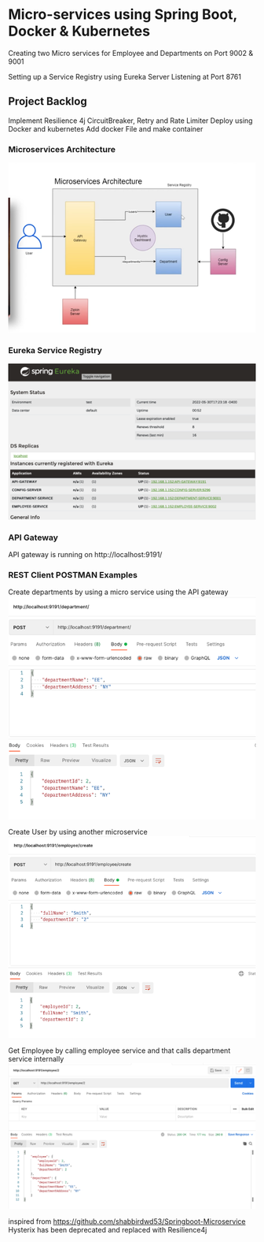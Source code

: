 # Micro-services using Spring Boot, Docker & Kubernetes

Creating two Micro services for Employee and Departments on Port 9002 & 9001

Setting up a Service Registry using Eureka Server
Listening at Port 8761

## Project Backlog

Implement Resilience 4j CircuitBreaker, Retry and Rate Limiter
Deploy using Docker and kubernetes
Add docker File and make container

### Microservices Architecture

![homepage](images/microservices-architecture.png)

### Eureka Service Registry

![homepage](images/eureka-dashboard.png)

### API Gateway

API gateway is running on http://localhost:9191/

### REST Client POSTMAN Examples

Create departments by using a micro service using the API gateway
![homepage](images/post-department.png)

Create User by using another microservice
![homepage](images/post-employee.png)

Get Employee by calling employee service and that calls department service internally
![homepage](images/get-employee.png)

inspired from https://github.com/shabbirdwd53/Springboot-Microservice
Hysterix has been deprecated and replaced with Resilience4j
